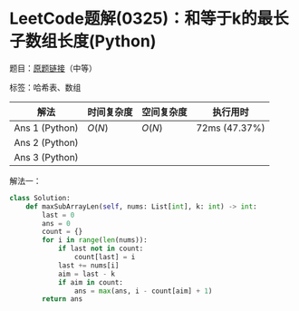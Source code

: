 # LeetCode题解(0325)：和等于k的最长子数组长度(Python)

题目：[原题链接](https://leetcode-cn.com/problems/maximum-size-subarray-sum-equals-k/)（中等）

标签：哈希表、数组

| 解法           | 时间复杂度 | 空间复杂度 | 执行用时      |
| -------------- | ---------- | ---------- | ------------- |
| Ans 1 (Python) | $O(N)$     | $O(N)$     | 72ms (47.37%) |
| Ans 2 (Python) |            |            |               |
| Ans 3 (Python) |            |            |               |

解法一：

```python
class Solution:
    def maxSubArrayLen(self, nums: List[int], k: int) -> int:
        last = 0
        ans = 0
        count = {}
        for i in range(len(nums)):
            if last not in count:
                count[last] = i
            last += nums[i]
            aim = last - k
            if aim in count:
                ans = max(ans, i - count[aim] + 1)
        return ans
```
